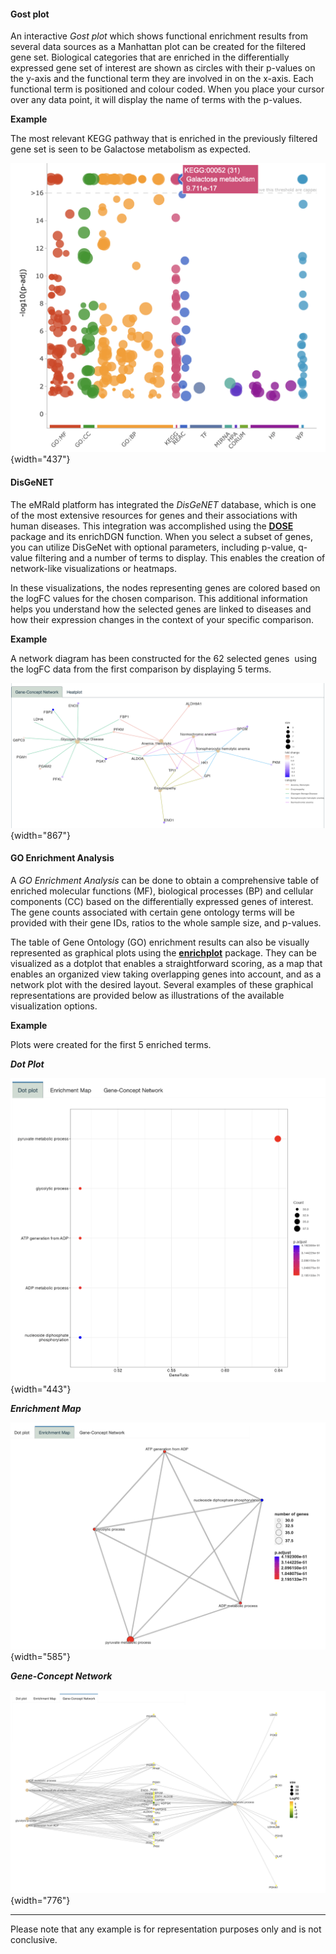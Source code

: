 #### **Gost plot**

An interactive *Gost plot* which shows functional enrichment results from several data sources as a Manhattan plot can be created for the filtered gene set. Biological categories that are enriched in the differentially expressed gene set of interest are shown as circles with their p-values on the y-axis and the functional term they are involved in on the x-axis. Each functional term is positioned and colour coded. When you place your cursor over any data point, it will display the name of terms with the p-values.

**Example**

The most relevant KEGG pathway that is enriched in the previously filtered gene set is seen to be Galactose metabolism as expected.

![](images/gostplot.png){width="437"}

#### **DisGeNET**

The eMRald platform has integrated the *DisGeNET* database, which is one of the most extensive resources for genes and their associations with human diseases. This integration was accomplished using the [**DOSE**](https://academic.oup.com/bioinformatics/article/31/4/608/2748221) package and its enrichDGN function. When you select a subset of genes, you can utilize DisGeNet with optional parameters, including p-value, q-value filtering and a number of terms to display. This enables the creation of network-like visualizations or heatmaps.

In these visualizations, the nodes representing genes are colored based on the logFC values for the chosen comparison. This additional information helps you understand how the selected genes are linked to diseases and how their expression changes in the context of your specific comparison.

**Example**

A network diagram has been constructed for the 62 selected genes  using the logFC data from the first comparison by displaying 5 terms.

![](images/disgenet.png){width="867"}

#### 

#### **GO Enrichment Analysis**

A *GO Enrichment Analysis* can be done to obtain a comprehensive table of enriched molecular functions (MF), biological processes (BP) and cellular components (CC) based on the differentially expressed genes of interest. The gene counts associated with certain gene ontology terms will be provided with their gene IDs, ratios to the whole sample size, and p-values.

The table of Gene Ontology (GO) enrichment results can also be visually represented as graphical plots using the [**enrichplot**](https://bioconductor.org/packages/release/bioc/html/enrichplot.html) package. They can be visualized as a dotplot that enables a straightforward scoring, as a map that enables an organized view taking overlapping genes into account, and as a network plot with the desired layout. Several examples of these graphical representations are provided below as illustrations of the available visualization options.

**Example**

Plots were created for the first 5 enriched terms.

***Dot Plot***

![](images/goenrich1.png){width="443"}

***Enrichment Map***

![](images/goenrich2.png){width="585"}

***Gene-Concept Network***

![](images/goenrich3.png){width="776"}

------------------------------------------------------------------------

Please note that any example is for representation purposes only and is not conclusive.
